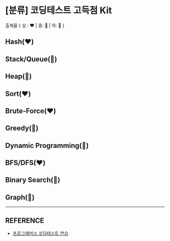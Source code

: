 # [분류] 코딩테스트 고득점 Kit
출제율 { 상 : ❤️ | 중: 💛 | 하: 💙 }
<br/>

## Hash(❤️)

## Stack/Queue(💛)

## Heap(💛)

## Sort(❤️)

## Brute-Force(❤️)

## Greedy(💙)

## Dynamic Programming(💙)

## BFS/DFS(❤️)

## Binary Search(💙)

## Graph(💙)

<hr>

## REFERENCE
- [프로그래머스 코딩테스트 연습](https://programmers.co.kr/learn/challenges)

